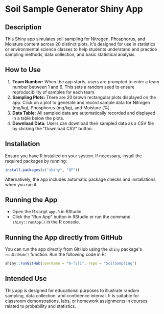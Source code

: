 # Soil Sample Generator Shiny App

## Description
This Shiny app simulates soil sampling for Nitrogen, Phosphorus, and Moisture content across 20 distinct plots. It's designed for use in statistics or environmental science classes to help students understand and practice sampling methods, data collection, and basic statistical analysis.

## How to Use
1. **Team Number:** When the app starts, users are prompted to enter a 
team number between 1 and 6. This sets a random seed to ensure reproducibility 
of samples for each team.
2. **Sampling Plots:** There are 20 brown rectangular plots displayed on the app. 
Click on a plot to generate and record sample data for Nitrogen (mg/kg), Phosphorus 
(mg/kg), and Moisture (%).
3. **Data Table:** All sampled data are automatically recorded and displayed in a 
table below the plots.
4. **Download Data:** Users can download their sampled data as a CSV file by clicking 
the "Download CSV" button.

## Installation
Ensure you have R installed on your system. If necessary, install the required packages by running:

```r
install.packages(c("shiny", "DT"))
```

Alternatively, the app includes automatic package checks and installations when you run it.

## Running the App
- Open the R script `app.R` in RStudio.
- Click the "Run App" button in RStudio or run the command `shiny::runApp()` in the R console.

## Running the App directly from GitHub
You can run the app directly from GitHub using the `shiny` package's `runGitHub()` function. 
Run the following code in R:
```r
shiny::runGitHub(username = "m-fili", repo = "SoilSampling")
```

## Intended Use
This app is designed for educational purposes to illustrate random 
sampling, data collection, and confidence interval. It is suitable for classroom 
demonstrations, labs, or homework assignments in courses related to probability and statistics.

